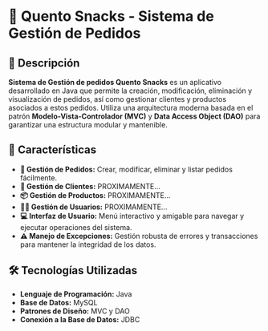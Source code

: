 # 🥨 Quento Snacks - Sistema de Gestión de Pedidos


## 🌟 Descripción

**Sistema de Gestión de pedidos Quento Snacks** es un aplicativo desarrollado en Java que permite la creación, modificación, eliminación y visualización de pedidos, así como gestionar clientes y productos asociados a estos pedidos. Utiliza una arquitectura moderna basada en el patrón **Modelo-Vista-Controlador (MVC)** y **Data Access Object (DAO)** para garantizar una estructura modular y mantenible.

## 🚀 Características

- **📝 Gestión de Pedidos:** Crear, modificar, eliminar y listar pedidos fácilmente.
- **👥 Gestión de Clientes:** PROXIMAMENTE...
- **📦 Gestión de Productos:** PROXIMAMENTE...
- **👮‍♂️ Gestión de Usuarios:** PROXIMAMENTE...
- **💻 Interfaz de Usuario:** Menú interactivo y amigable para navegar y ejecutar operaciones del sistema.
- **⚠️ Manejo de Excepciones:** Gestión robusta de errores y transacciones para mantener la integridad de los datos.

## 🛠️ Tecnologías Utilizadas

- **Lenguaje de Programación:** Java
- **Base de Datos:** MySQL
- **Patrones de Diseño:** MVC y DAO
- **Conexión a la Base de Datos:** JDBC
